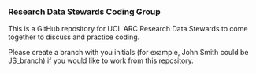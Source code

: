 ### Research Data Stewards Coding Group 

This is a GitHub repository for UCL ARC Research Data Stewards to come together to discuss and practice coding.

Please create a branch with you initials (for example, John Smith could be JS_branch) if you would like to work from this repository.